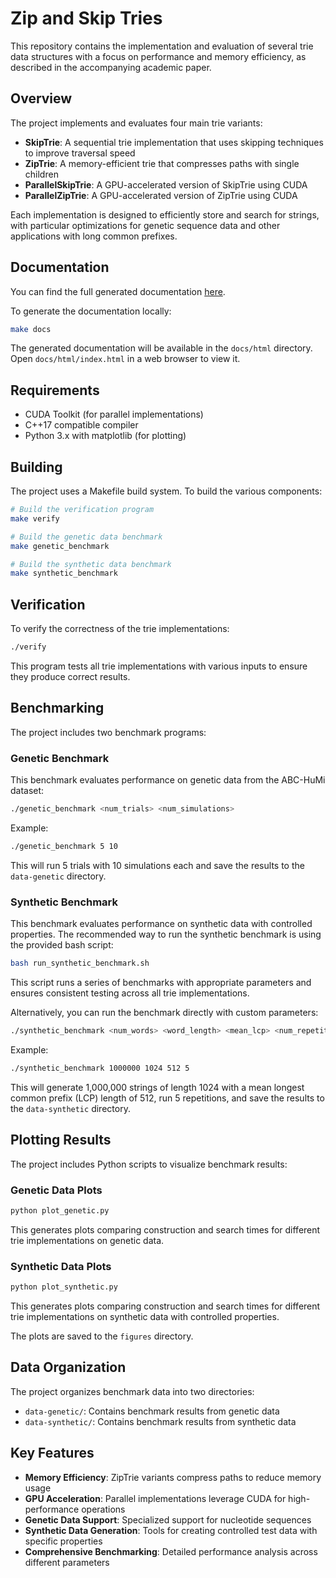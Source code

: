 # Zip and Skip Tries

This repository contains the implementation and evaluation of several trie data structures with a focus on performance and memory efficiency, as described in the accompanying academic paper.

## Overview

The project implements and evaluates four main trie variants:

- **SkipTrie**: A sequential trie implementation that uses skipping techniques to improve traversal speed
- **ZipTrie**: A memory-efficient trie that compresses paths with single children
- **ParallelSkipTrie**: A GPU-accelerated version of SkipTrie using CUDA
- **ParallelZipTrie**: A GPU-accelerated version of ZipTrie using CUDA

Each implementation is designed to efficiently store and search for strings, with particular optimizations for genetic sequence data and other applications with long common prefixes.

## Documentation

You can find the full generated documentation [here](https://ofekih.github.io/ZipAndSkipTries/).

To generate the documentation locally:

```bash
make docs
```

The generated documentation will be available in the `docs/html` directory. Open `docs/html/index.html` in a web browser to view it.

## Requirements

- CUDA Toolkit (for parallel implementations)
- C++17 compatible compiler
- Python 3.x with matplotlib (for plotting)

## Building

The project uses a Makefile build system. To build the various components:

```bash
# Build the verification program
make verify

# Build the genetic data benchmark
make genetic_benchmark

# Build the synthetic data benchmark
make synthetic_benchmark
```

## Verification

To verify the correctness of the trie implementations:

```bash
./verify
```

This program tests all trie implementations with various inputs to ensure they produce correct results.

## Benchmarking

The project includes two benchmark programs:

### Genetic Benchmark

This benchmark evaluates performance on genetic data from the ABC-HuMi dataset:

```bash
./genetic_benchmark <num_trials> <num_simulations>
```

Example:
```bash
./genetic_benchmark 5 10
```

This will run 5 trials with 10 simulations each and save the results to the `data-genetic` directory.

### Synthetic Benchmark

This benchmark evaluates performance on synthetic data with controlled properties. The recommended way to run the synthetic benchmark is using the provided bash script:

```bash
bash run_synthetic_benchmark.sh
```

This script runs a series of benchmarks with appropriate parameters and ensures consistent testing across all trie implementations.

Alternatively, you can run the benchmark directly with custom parameters:

```bash
./synthetic_benchmark <num_words> <word_length> <mean_lcp> <num_repetitions>
```

Example:
```bash
./synthetic_benchmark 1000000 1024 512 5
```

This will generate 1,000,000 strings of length 1024 with a mean longest common prefix (LCP) length of 512, run 5 repetitions, and save the results to the `data-synthetic` directory.

## Plotting Results

The project includes Python scripts to visualize benchmark results:

### Genetic Data Plots

```bash
python plot_genetic.py
```

This generates plots comparing construction and search times for different trie implementations on genetic data.

### Synthetic Data Plots

```bash
python plot_synthetic.py
```

This generates plots comparing construction and search times for different trie implementations on synthetic data with controlled properties.

The plots are saved to the `figures` directory.

## Data Organization

The project organizes benchmark data into two directories:

- `data-genetic/`: Contains benchmark results from genetic data
- `data-synthetic/`: Contains benchmark results from synthetic data

## Key Features

- **Memory Efficiency**: ZipTrie variants compress paths to reduce memory usage
- **GPU Acceleration**: Parallel implementations leverage CUDA for high-performance operations
- **Genetic Data Support**: Specialized support for nucleotide sequences
- **Synthetic Data Generation**: Tools for creating controlled test data with specific properties
- **Comprehensive Benchmarking**: Detailed performance analysis across different parameters
